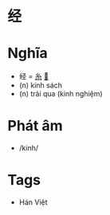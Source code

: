 # 经

# Nghĩa
* 经 = [糸](糸.md) [𢀖](𢀖.md)
* (n) kinh sách
* (n) trải qua (kinh nghiệm)

# Phát âm
* /kinh/

# Tags
* Hán Việt

<script>window.HANZI_FIELD='经';</script>

